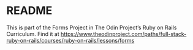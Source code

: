 # README

This is part of the Forms Project in The Odin Project’s Ruby on Rails Curriculum. Find it at https://www.theodinproject.com/paths/full-stack-ruby-on-rails/courses/ruby-on-rails/lessons/forms